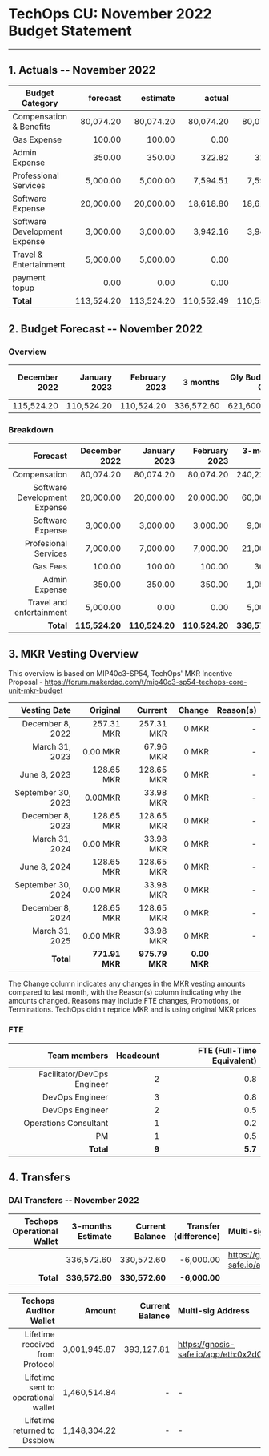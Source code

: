 # TechOps CU: November 2022 Budget Statement

---

## 1. Actuals -- November 2022


| Budget Category               |forecast|estimate|actual|owed|difference|paid|
| --------------------------- | ---------------------------: | ---------------------------: | ---------------------------: | ---------------------------: | ---------------------------: | ---------------------------: |
|Compensation & Benefits| 80,074.20 | 80,074.20 | 80,074.20 | 80,074.20 | 0.00 | - |
|Gas Expense| 100.00 | 100.00 | 0.00 | 0.00 | 100.00 | - |
|Admin Expense| 350.00 | 350.00 | 322.82 | 322.82 | 27.18 | - |
|Professional Services| 5,000.00 | 5,000.00 | 7,594.51 | 7,594.51 | - 2,594.51 | - |
|Software Expense| 20,000.00 | 20,000.00 | 18,618.80 | 18,618.80 | 1,381.20 | - |
|Software Development Expense| 3,000.00 | 3,000.00 | 3,942.16 | 3,942.16 | - 942.16 | - |
|Travel & Entertainment| 5,000.00 | 5,000.00 | 0.00 | 0.00 | 5,000.00 | - |
|payment topup| 0.00 | 0.00 | 0.00 | 0.00 | 0.00 | - |
| **Total** | 113,524.20 | 113,524.20 | 110,552.49 | 110,552.49 | 2,971.71 | -110,682.49 |

## 2. Budget Forecast -- November 2022

### Overview

|December 2022|January 2023|February 2023|3 months|Qly Budget Cap|Monthly Budget Cap|Annual Budget Cap + Buffer|
|------------:|---------:|---------:|-------:|-----------------:|-------------:|-------------------------:|
|115,524.20|110,524.20|110,524.20|336,572.60|621,600.00|207,200.00|2,486,400.00|

### Breakdown
|Forecast|December 2022|January 2023|February 2023|3-months Total|Qly Budget Cap|
|------------:|---------:|---------:|-------:|-----------------:|-------------:|
|Compensation|80,074.20|80,074.20|80,074.20|240,222.60|218,000.00|
|Software Development Expense|20,000.00|20,000.00|20,000.00|60,000.00|171,000.00|
|Software Expense|3,000.00|3,000.00|3,000.00|9,000.00|13,500.00|
|Profesional Services|7,000.00|7,000.00|7,000.00|21,000.00|20,000.00|
|Gas Fees|100.00|100.00|100.00|300.00|-|
|Admin Expense|350.00|350.00|350.00|1,050.00|-|
|Travel and entertainment|5,000.00|0.00|0.00|5,000.00|15,750.00|
|**Total**|**115,524.20**|**110,524.20**|**110,524.20**|**336,572.60**|**453,250.00**|


## 3. MKR Vesting Overview

This overview is based on MIP40c3-SP54, TechOps' MKR Incentive Proposal - https://forum.makerdao.com/t/mip40c3-sp54-techops-core-unit-mkr-budget

Vesting Date|Original|Current|Change|Reason(s)|
|---------------:|---------:|---------:|-------:|-----------------:|
|December 8, 2022|257.31 MKR|257.31 MKR|0 MKR|-|
|March 31, 2023|0.00 MKR|67.96 MKR|0 MKR|-|
|June 8, 2023|128.65 MKR|128.65 MKR|0 MKR|-|
|September 30, 2023|0.00MKR|33.98 MKR|0 MKR|-|
|December 8, 2023|128.65 MKR|128.65 MKR|0 MKR|-|
|March 31, 2024|0.00 MKR|33.98 MKR|0 MKR|-|
|June 8, 2024|128.65 MKR|128.65 MKR|0 MKR|-|
|September 30, 2024|0.00 MKR|33.98 MKR|0 MKR|-|
|December 8, 2024|128.65 MKR|128.65 MKR|0 MKR|-|
|March 31, 2025|0.00 MKR|33.98 MKR|0 MKR|-|
|**Total**|**771.91 MKR**|**975.79 MKR**|**0.00 MKR**||


The Change column indicates any changes in the MKR vesting amounts compared to last month, with the Reason(s) column indicating why the amounts changed. Reasons may include:FTE changes, Promotions, or Terminations.
TechOps didn't reprice MKR and is using original MKR prices

### FTE

|Team members|Headcount|FTE (Full-Time Equivalent)|
|---------------:|---------:|---------:|
|Facilitator/DevOps Engineer|2|0.8|
|DevOps Engineer|3|0.8|
|DevOps Engineer|2|0.5|
|Operations Consultant|1|0.2|
|PM|1|0.5|
|**Total**|**9**|**5.7**|

## 4. Transfers

### DAI Transfers -- November 2022

|Techops Operational Wallet|3-months Estimate|Current Balance|Transfer (difference)|Multi-sig Address|
|------------------------------:|---------:|---------:|-------:|:-----------------|
||336,572.60|330,572.60 |-6,000.00|https://gnosis-safe.io/app/eth:0x1a3DA79ee7dB30466cA752DE6a75DEf5e635b2f6/balances|
|**Total**|**336,572.60**|**330,572.60**|**-6,000.00**||


|Techops Auditor Wallet|Amount|Current Balance|Multi-sig Address|
|------------------------------:|---------:|-------:|:-----------------|
|Lifetime received from Protocol|3,001,945.87|393,127.81|https://gnosis-safe.io/app/eth:0x2dC0420A736D1F40893B9481D8968E4D7424bC0B/balances|
|Lifetime sent to operational wallet|1,460,514.84|-|-||
|Lifetime returned to Dssblow|1,148,304.22|-|-||
